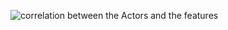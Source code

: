 
![correlation between the Actors and the features](https://github.com/user-attachments/assets/0b19e832-9e08-4c00-bc84-9408a767a7c7)
